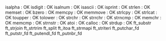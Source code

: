 isalpha 	: OK
isdigit 	: OK
isalnum 	: OK
isascii 	: OK
isprint 	: OK
strlen  	: OK
memset		: OK
bzero		: OK
memcpy		: OK
memmove 	: OK
strlcpy		: OK
strlcat		: OK
toupper		: OK
tolower		: OK
strchr		: OK
strrchr		: OK
strncmp		: OK
memchr		: OK
memcmp		: OK
strnstr		: OK
atoi		: OK
calloc		: OK
strdup		: OK
ft_substr
ft_strjoin
ft_strtrim
ft_split
ft_itoa
ft_strmapi
ft_striteri
ft_putchar_fd
ft_putstr_fd
ft_putendl_fd
ft_putnbr_fd
